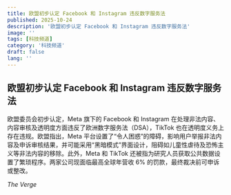 ```yaml
---
title: 欧盟初步认定 Facebook 和 Instagram 违反数字服务法
published: 2025-10-24
description: '欧盟初步认定 Facebook 和 Instagram 违反数字服务法'
image: ''
tags: [科技频道]
category: '科技频道'
draft: false
lang: ''
---
```


## 欧盟初步认定 Facebook 和 Instagram 违反数字服务法

欧盟委员会初步认定，Meta 旗下的 Facebook 和 Instagram 在处理非法内容、内容审核及透明度方面违反了欧洲数字服务法（DSA），TikTok 也在透明度义务上存在违规。欧盟指出，Meta 平台设置了“令人困惑”的障碍，影响用户举报非法内容及申诉审核结果，并可能采用“黑暗模式”界面设计，阻碍如儿童性虐待及恐怖主义等非法内容的移除。此外，Meta 和 TikTok 还被指为研究人员获取公共数据设置了繁琐程序。两家公司现面临最高全球年营收 6% 的罚款，最终裁决前可申诉或整改。

*The Verge*
